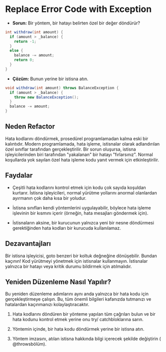 # Replace Error Code with Exception

- **Sorun:** Bir yöntem, bir hatayı belirten özel bir değer döndürür?

```Java
int withdraw(int amount) {
  if (amount > _balance) {
    return -1;
  }
  else {
    balance -= amount;
    return 0;
  }
}
```

- **Çözüm:** Bunun yerine bir istisna atın.

```Java
void withdraw(int amount) throws BalanceException {
  if (amount > _balance) {
    throw new BalanceException();
  }
  balance -= amount;
}
```

## Neden Refactor

Hata kodlarını döndürmek, prosedürel programlamadan kalma eski bir kalıntıdır. Modern programlamada, hata işleme, istisnalar olarak adlandırılan özel sınıflar tarafından gerçekleştirilir. Bir sorun oluşursa, istisna işleyicilerinden biri tarafından "yakalanan" bir hatayı "fırlarsınız". Normal koşullarda yok sayılan özel hata işleme kodu yanıt vermek için etkinleştirilir.

## Faydalar

- Çeşitli hata kodlarını kontrol etmek için kodu çok sayıda koşuldan kurtarır. İstisna işleyicileri, normal yürütme yollarını anormal olanlardan ayırmanın çok daha kısa bir yoludur.

- İstisna sınıfları kendi yöntemlerini uygulayabilir, böylece hata işleme işlevinin bir kısmını içerir (örneğin, hata mesajları göndermek için).

- İstisnaların aksine, bir kurucunun yalnızca yeni bir nesne döndürmesi gerektiğinden hata kodları bir kurucuda kullanılamaz.

## Dezavantajları

Bir istisna işleyicisi, goto benzeri bir koltuk değneğine dönüşebilir. Bundan kaçının! Kod yürütmeyi yönetmek için istisnalar kullanmayın. İstisnalar yalnızca bir hatayı veya kritik durumu bildirmek için atılmalıdır.

## Yeniden Düzenleme Nasıl Yapılır?

Bu yeniden düzenleme adımlarını aynı anda yalnızca bir hata kodu için gerçekleştirmeye çalışın. Bu, tüm önemli bilgileri kafanızda tutmanızı ve hatalardan kaçınmanızı kolaylaştıracaktır.

1. Hata kodlarını döndüren bir yönteme yapılan tüm çağrıları bulun ve bir hata kodunu kontrol etmek yerine onu try/ catchbloklarına sarın.

2. Yöntemin içinde, bir hata kodu döndürmek yerine bir istisna atın.

3. Yöntem imzasını, atılan istisna hakkında bilgi içerecek şekilde değiştirin ( @throwsbölüm).
